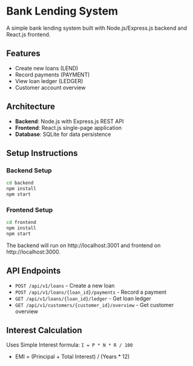 # Bank Lending System

A simple bank lending system built with Node.js/Express.js backend and React.js frontend.

## Features

- Create new loans (LEND)
- Record payments (PAYMENT) 
- View loan ledger (LEDGER)
- Customer account overview

## Architecture

- **Backend**: Node.js with Express.js REST API
- **Frontend**: React.js single-page application
- **Database**: SQLite for data persistence

## Setup Instructions

### Backend Setup
```bash
cd backend
npm install
npm start
```

### Frontend Setup
```bash
cd frontend
npm install
npm start
```

The backend will run on http://localhost:3001 and frontend on http://localhost:3000.

## API Endpoints

- `POST /api/v1/loans` - Create a new loan
- `POST /api/v1/loans/{loan_id}/payments` - Record a payment
- `GET /api/v1/loans/{loan_id}/ledger` - Get loan ledger
- `GET /api/v1/customers/{customer_id}/overview` - Get customer overview

## Interest Calculation

Uses Simple Interest formula: `I = P * N * R / 100`
- EMI = (Principal + Total Interest) / (Years * 12)
